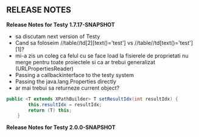 RELEASE NOTES
-------------
**Release Notes for Testy 1.7.17-SNAPSHOT**
- sa discutam next version of Testy
- Cand sa foloseim //table//td[2][text()='test'] vs //table//td[text()='test'][1]?
- mi-a zis un coleg ca felul cu se face load la fisierele de proprietati nu merge pentru toate proiectele si ca ar trebui generalizat (URLPropertiesReader)
- Passing a callbackinterface to the testy system
- Passing the java.lang.Properties directly
- ar mai trebui sa returneze current object?
```java
public <T extends XPathBuilder> T setResultIdx(int resultIdx) {
        this.resultIdx = resultIdx;
        return (T) this;
    }
```

**Release Notes for Testy 2.0.0-SNAPSHOT**


